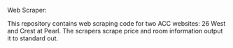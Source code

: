 Web Scraper:

This repository contains web scraping code for two ACC websites: 26 West and Crest at Pearl.
The scrapers scrape price and room information output it to standard out.
